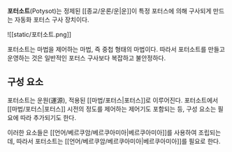 **포터소트**(Potysot)는 정제된 [[종교/운론/운|운]]이 특정 포터스에 의해 구사되게 만드는 자동화 포터스 구사 장치이다.

![[static/포터소트.png]]

포터소트는 마법을 제어하는 마법, 즉 중첩 형태의 마법이다. 따라서 포터소트를 만들고 운영하는 것은 일반적인 포터스 구사보다 복잡하고 불안정하다.

## 구성 요소

포터소트는 운원(運源), 적용된 [[마법/포터스|포터스]]로 이루어진다. 포터소트에서 [[마법/포터스|포터스]] 시전의 정도를 제어하는 제어기도 포함되는 등, 구성 요소는 필요에 따라 추가되기도 한다.

이러한 요소들은 [[언어/베르쿠암/베르쿠아미아|베르쿠아미아]]를 사용하여 조립되는데, 따라서 포터소트는 [[언어/베르쿠암/베르쿠아미아|베르쿠아미아]]를 필요로 한다.